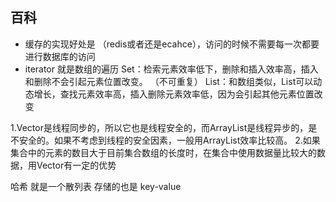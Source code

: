 ## 百科
*  缓存的实现好处是 （redis或者还是ecahce），访问的时候不需要每一次都要进行数据库的访问
* iterator  就是数组的遍历
Set：检索元素效率低下，删除和插入效率高，插入和删除不会引起元素位置改变。  （不可重复）
List：和数组类似，List可以动态增长，查找元素效率高，插入删除元素效率低，因为会引起其他元素位置改变

1.Vector是线程同步的，所以它也是线程安全的，而ArrayList是线程异步的，是不安全的。如果不考虑到线程的安全因素，一般用ArrayList效率比较高。
2.如果集合中的元素的数目大于目前集合数组的长度时，在集合中使用数据量比较大的数据，用Vector有一定的优势

哈希 就是一个散列表 存储的也是 key-value